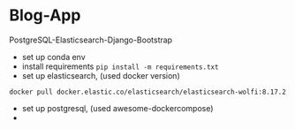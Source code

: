 # Blog-App
PostgreSQL-Elasticsearch-Django-Bootstrap

* set up conda env 
* install requirements ```pip install -m requirements.txt```
* set up elasticsearch, (used docker version)

```docker pull docker.elastic.co/elasticsearch/elasticsearch-wolfi:8.17.2```

*  set up postgresql, (used awesome-dockercompose) 
* 